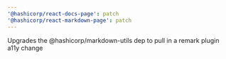 ```yaml
---
'@hashicorp/react-docs-page': patch
'@hashicorp/react-markdown-page': patch
---
```


Upgrades the @hashicorp/markdown-utils dep to pull in a remark plugin a11y change

